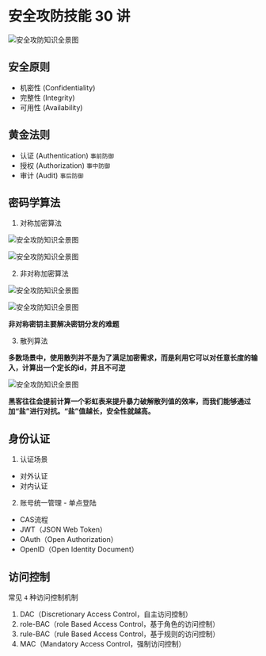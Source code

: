 # 安全攻防技能 30 讲

![安全攻防知识全景图](http://cdn.chemputer.top/notebook/classnotebook/geekbang/class1/1-1.jpg)

## 安全原则

- 机密性 (Confidentiality)
- 完整性 (Integrity)
- 可用性 (Availability)

## 黄金法则

- 认证 (Authentication) `事前防御`
- 授权 (Authorization) `事中防御`
- 审计 (Audit) `事后防御`

## 密码学算法

1. 对称加密算法


![安全攻防知识全景图](http://cdn.chemputer.top/notebook/classnotebook/geekbang/class1/1-2.jpg)


![安全攻防知识全景图](http://cdn.chemputer.top/notebook/classnotebook/geekbang/class1/1-3.jpg)


2. 非对称加密算法

![安全攻防知识全景图](http://cdn.chemputer.top/notebook/classnotebook/geekbang/class1/1-4.jpg)

![安全攻防知识全景图](http://cdn.chemputer.top/notebook/classnotebook/geekbang/class1/1-5.jpg)

**非对称密钥主要解决密钥分发的难题**

3. 散列算法

**多数场景中，使用散列并不是为了满足加密需求，而是利用它可以对任意长度的输入，计算出一个定长的id，并且不可逆**

![安全攻防知识全景图](http://cdn.chemputer.top/notebook/classnotebook/geekbang/class1/1-6.jpg)

**黑客往往会提前计算一个彩虹表来提升暴力破解散列值的效率，而我们能够通过加“盐”进行对抗。“盐”值越长，安全性就越高。**

## 身份认证

1. 认证场景

- 对外认证
- 对内认证

2. 账号统一管理 - 单点登陆

- CAS流程
- JWT（JSON Web Token）
- OAuth（Open Authorization）
- OpenID（Open Identity Document）

## 访问控制

常见 `4` 种访问控制机制

1. DAC（Discretionary Access Control，自主访问控制）
2. role-BAC（role Based Access Control，基于角色的访问控制）
3. rule-BAC（rule Based Access Control，基于规则的访问控制）
4. MAC（Mandatory Access Control，强制访问控制）